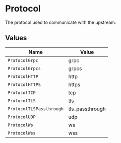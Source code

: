 # Protocol

The protocol used to communicate with the upstream.


## Values

| Name                     | Value                    |
| ------------------------ | ------------------------ |
| `ProtocolGrpc`           | grpc                     |
| `ProtocolGrpcs`          | grpcs                    |
| `ProtocolHTTP`           | http                     |
| `ProtocolHTTPS`          | https                    |
| `ProtocolTCP`            | tcp                      |
| `ProtocolTLS`            | tls                      |
| `ProtocolTLSPassthrough` | tls_passthrough          |
| `ProtocolUDP`            | udp                      |
| `ProtocolWs`             | ws                       |
| `ProtocolWss`            | wss                      |